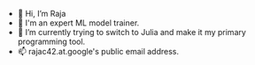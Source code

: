 - 👋 Hi, I’m Raja
- 👀 I'm an expert ML model trainer.
- 🌱 I’m currently trying to switch to Julia and make it my primary programming tool.
- 📫 rajac42.at.google's public email address.

<!---
rcherukuri12/rcherukuri12 is a ✨ special ✨ repository because its `README.md` (this file) appears on your GitHub profile.
You can click the Preview link to take a look at your changes.
--->
